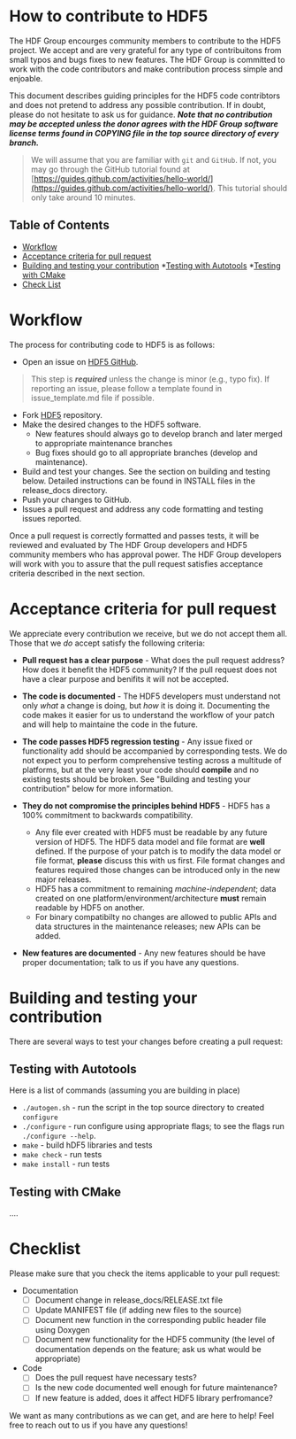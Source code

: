 # How to contribute to HDF5

The HDF Group encourges community members to contribute to the HDF5 project. We accept and are very grateful for any type of contribuitons 
from small typos and bugs fixes to new features. The HDF Group is committed to work with the code contributors and make contribution process simple and enjoable.

This document describes guiding principles for the HDF5 code contribtors and does not pretend to address any possible 
contribution. If in doubt, please do not hesitate to ask us for guidance. 
***Note that no contribution may be accepted unless the donor agrees with the HDF Group software license terms
found in COPYING file in the top source directory of every branch.***


> We will assume that you are familiar with `git` and `GitHub`.  If not, you may go through the GitHub tutorial found at [https://guides.github.com/activities/hello-world/](https://guides.github.com/activities/hello-world/).  This tutorial should only take around 10 minutes.

## Table of Contents

* [Workflow](#workflow)
* [Acceptance criteria for pull request](#criteria)
* [Building and testing your contribution](#testing)
	*[Testing with Autotools](#autotools)
	*[Testing with CMake](#cmake)
* [Check List](#checklist)

# Workflow <A NAME="workflow"></A>

The process for contributing code to HDF5 is as follows:

* Open an issue on [HDF5 GitHub](https://github.com/HDFGroup/hdf5/issues).

> This step is ***required*** unless the change is minor (e.g., typo fix). If reporting an issue, please follow a template found in issue_template.md file if possible.  

* Fork [HDF5](https://github.com/HDFGroup/hdf5) repository.
* Make the desired changes to the HDF5 software.
	* New features should always go to develop branch and later merged to appropriate maintenance branches
	* Bug fixes should go to all appropriate branches (develop and maintenance). 
* Build and test your changes. See the section on building and testing below. Detailed instructions can be found in INSTALL files in the release_docs directory.
* Push your changes to GitHub.
* Issues a pull request and address any code formatting and testing issues reported.

Once a pull request is correctly formatted and passes tests, it will be reviewed and evaluated by The HDF Group developers and HDF5 community members who has approval power.
The HDF Group developers will work with you to assure that the pull request satisfies acceptance criteria described in the next section. 

# Acceptance criteria for pull request <A NAME="criteria"></A>

We appreciate every contribution we receive, but we do not accept them all.  Those that we *do* accept satisfy the following criteria:

* **Pull request has a clear purpose** - What does the pull request address? How does it benefit the HDF5 community? 
If the pull request does not have a clear purpose and benifits it will not be accepted. 

* **The code is documented** - The HDF5 developers must understand not only *what* a change is doing, but *how* it is doing it.  Documenting the code makes it easier for us to understand the workflow of your patch and will help to maintaine the code in the future. 

* **The code passes HDF5 regression testing** - Any issue fixed or functionality add should be accompanied by corresponding tests. We do not expect you to perform comprehensive testing across a multitude of platforms, but at the very least your code should **compile** and 
no existing tests should be broken.  See "Building and testing your contribution" below for more information.

* **They do not compromise the principles behind HDF5** - HDF5 has a 100% commitment to backwards compatibility.  
	* Any file ever created with HDF5 must be readable by any future version of HDF5.  The HDF5 data model and file format are **well** defined.  If the purpose of your patch  is to modify the data model or file format, **please** discuss this with us first. File format changes and features required those changes can be introduced only in the new major releases. 
	* HDF5 has a commitment to remaining *machine-independent*; data created on one platform/environment/architecture **must** remain readable by HDF5 on another. 
	* For binary compatibilty no changes are allowed to public APIs and data structures in the maintenance releases; new APIs can be added.

* **New features are documented** - Any new features should be have proper documentation; talk to us if you have any questions.
# Building and testing your contribution <A NAME="testing"></A>

There are several ways to test your changes before creating a pull request:

## Testing with Autotools <A NAME="autotools"></A>

Here is a list of commands (assuming you are building in place)
* `./autogen.sh`	- run the script in the top source directory to created `configure` 
* `./configure`		- run configure using appropriate flags; to see the flags run `./configure --help`.
* `make`		- build hDF5 libraries and tests
* `make check`		- run tests
* `make install`	- run tests

## Testing with CMake <A NAME="cmake"></A>
....


# Checklist <A NAME="checklist"></A>

Please make sure that you check the items applicable to your pull request:

* Documentation
  * [ ] Document change in release_docs/RELEASE.txt file
  * [ ] Update MANIFEST file (if adding new files to the source)
  * [ ] Document new function in the corresponding public header file using Doxygen
  * [ ] Document new functionality for the HDF5 community (the level of documentation depends on the feature; ask us what would be appropriate)
* Code 
  * [ ] Does the pull request have necessary tests?
  * [ ] Is the new code documented well enough for future maintenance?
  * [ ] If new feature is added, does it affect HDF5 library perfromance?

We want as many contributions as we can get, and are here to help!  Feel free to reach out to us if you have any questions!

